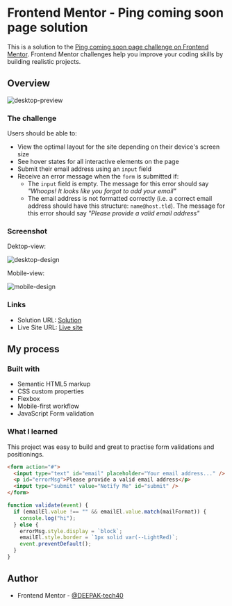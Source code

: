 # Frontend Mentor - Ping coming soon page solution

This is a solution to the [Ping coming soon page challenge on Frontend Mentor](https://www.frontendmentor.io/challenges/ping-single-column-coming-soon-page-5cadd051fec04111f7b848da). Frontend Mentor challenges help you improve your coding skills by building realistic projects.

## Overview

![desktop-preview](https://user-images.githubusercontent.com/94350356/202334444-ba4dc962-97b0-4948-879d-96ae32df5054.jpg)


### The challenge

Users should be able to:

- View the optimal layout for the site depending on their device's screen size
- See hover states for all interactive elements on the page
- Submit their email address using an `input` field
- Receive an error message when the `form` is submitted if:
  - The `input` field is empty. The message for this error should say _"Whoops! It looks like you forgot to add your email"_
  - The email address is not formatted correctly (i.e. a correct email address should have this structure: `name@host.tld`). The message for this error should say _"Please provide a valid email address"_

### Screenshot

Dektop-view:

![desktop-design](https://user-images.githubusercontent.com/94350356/202334486-e7aa43f1-9735-47d7-acc1-531e958a361b.jpg)

Mobile-view:

![mobile-design](https://user-images.githubusercontent.com/94350356/202334544-b4e532f1-8656-41e9-a388-b5a07689ffb2.jpg)


### Links

- Solution URL: [Solution](https://www.frontendmentor.io/solutions/pingsinglecolumncomingsoonpage-cP319U4Ixw)
- Live Site URL: [Live site](https://deepaktech40-ping-comingsoon-page.netlify.app/)

## My process

### Built with

- Semantic HTML5 markup
- CSS custom properties
- Flexbox
- Mobile-first workflow
- JavaScript Form validation

### What I learned

This project was easy to build and great to practise form validations and positionings.

```html
<form action="#">
  <input type="text" id="email" placeholder="Your email address..." />
  <p id="errorMsg">Please provide a valid email address</p>
  <input type="submit" value="Notify Me" id="submit" />
</form>
```

```js
function validate(event) {
  if (emailEl.value !== "" && emailEl.value.match(mailFormat)) {
    console.log("hi");
  } else {
    errorMsg.style.display = `block`;
    emailEl.style.border = `1px solid var(--LightRed)`;
    event.preventDefault();
  }
}
```

## Author

- Frontend Mentor - [@DEEPAK-tech40](https://www.frontendmentor.io/profile/DEEPAK-tech40)
